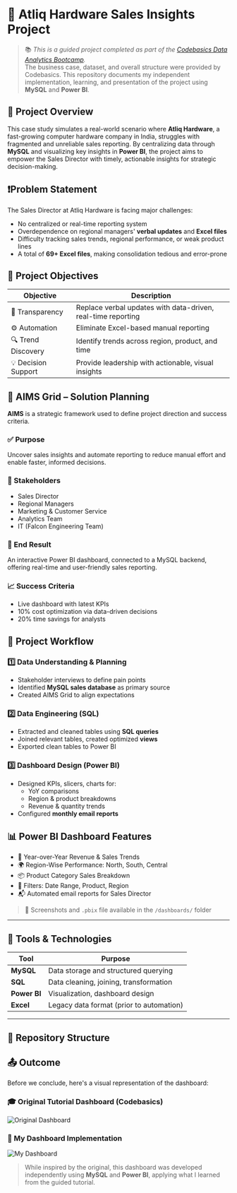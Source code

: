 # 💼 Atliq Hardware Sales Insights Project 

> 📚 *This is a guided project completed as part of the [Codebasics Data Analytics Bootcamp](https://www.youtube.com/watch?v=hhZ62IlTxYs&list=PLeo1K3hjS3uva8pk1FI3iK9kCOKQdz1I9).*  
> The business case, dataset, and overall structure were provided by Codebasics. This repository documents my independent implementation, learning, and presentation of the project using **MySQL** and **Power BI**.


## 📌 Project Overview

This case study simulates a real-world scenario where **Atliq Hardware**, a fast-growing computer hardware company in India, struggles with fragmented and unreliable sales reporting. By centralizing data through **MySQL** and visualizing key insights in **Power BI**, the project aims to empower the Sales Director with timely, actionable insights for strategic decision-making.


## ❗Problem Statement

The Sales Director at Atliq Hardware is facing major challenges:

- No centralized or real-time reporting system
- Overdependence on regional managers' **verbal updates** and **Excel files**
- Difficulty tracking sales trends, regional performance, or weak product lines
- A total of **69+ Excel files**, making consolidation tedious and error-prone



## 🎯 Project Objectives

| Objective            | Description                                                  |
|----------------------|--------------------------------------------------------------|
| 🧭 Transparency       | Replace verbal updates with data-driven, real-time reporting |
| ⚙️ Automation         | Eliminate Excel-based manual reporting                        |
| 🔍 Trend Discovery    | Identify trends across region, product, and time             |
| 💡 Decision Support   | Provide leadership with actionable, visual insights          |



## 🧠 AIMS Grid – Solution Planning

**AIMS** is a strategic framework used to define project direction and success criteria.

### ✅ Purpose  
Uncover sales insights and automate reporting to reduce manual effort and enable faster, informed decisions.

### 👥 Stakeholders  
- Sales Director  
- Regional Managers  
- Marketing & Customer Service  
- Analytics Team  
- IT (Falcon Engineering Team)

### 🎯 End Result  
An interactive Power BI dashboard, connected to a MySQL backend, offering real-time and user-friendly sales reporting.

### 📈 Success Criteria  
- Live dashboard with latest KPIs  
- 10% cost optimization via data-driven decisions  
- 20% time savings for analysts



## 🔄 Project Workflow

### 1️⃣ Data Understanding & Planning
- Stakeholder interviews to define pain points  
- Identified **MySQL sales database** as primary source  
- Created AIMS Grid to align expectations

### 2️⃣ Data Engineering (SQL)
- Extracted and cleaned tables using **SQL queries**  
- Joined relevant tables, created optimized **views**  
- Exported clean tables to Power BI

### 3️⃣ Dashboard Design (Power BI)
- Designed KPIs, slicers, charts for:
  - YoY comparisons  
  - Region & product breakdowns  
  - Revenue & quantity trends
- Configured **monthly email reports**



## 📊 Power BI Dashboard Features

- 📅 Year-over-Year Revenue & Sales Trends  
- 🌍 Region-Wise Performance: North, South, Central  
- 📦 Product Category Sales Breakdown  
- 🔎 Filters: Date Range, Product, Region  
- 📬 Automated email reports for Sales Director

> 🔗 Screenshots and `.pbix` file available in the `/dashboards/` folder

---

## 🧰 Tools & Technologies

| Tool         | Purpose                                        |
|--------------|------------------------------------------------|
| **MySQL**    | Data storage and structured querying           |
| **SQL**      | Data cleaning, joining, transformation         |
| **Power BI** | Visualization, dashboard design                |
| **Excel**    | Legacy data format (prior to automation)       |

---

## 📁 Repository Structure

## 📤 Outcome

Before we conclude, here's a visual representation of the dashboard:

### 🎓 Original Tutorial Dashboard (Codebasics)
![Original Dashboard](https://github.com/user-attachments/assets/4eca7482-1b3c-4993-92cb-5c9bff06da6d)

### 🚀 My Dashboard Implementation
![My Dashboard](./assets/my_dashboard.png)

> While inspired by the original, this dashboard was developed independently using **MySQL** and **Power BI**, applying what I learned from the guided tutorial.





